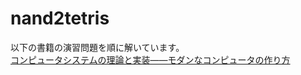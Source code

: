# nand2tetris
以下の書籍の演習問題を順に解いています。
<br>
<a href="https://www.oreilly.co.jp/books/9784873117126/">コンピュータシステムの理論と実装――モダンなコンピュータの作り方<a/>
